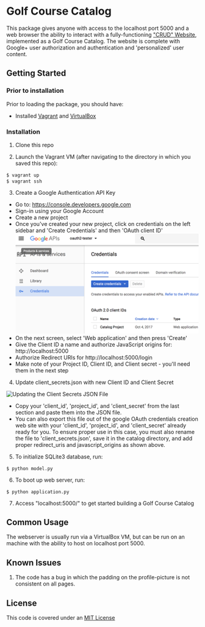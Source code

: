 # **Golf Course Catalog**
This package gives anyone with access to the localhost port 5000 and a web browser the ability to interact with a fully-functioning ["CRUD" Website](https://en.wikipedia.org/wiki/Create,_read,_update_and_delete), implemented as a Golf Course Catalog. The website is complete with Google+ user authorization and authentication and 'personalized' user content.

## **Getting Started**
### Prior to installation
Prior to loading the package, you should have:
- Installed [Vagrant](http://vagrantup.com/) and [VirtualBox](https://www.virtualbox.org/)

### Installation
1. Clone this repo

2. Launch the Vagrant VM (after navigating to the directory in which you saved this repo):
```
$ vagrant up
$ vagrant ssh
```

3. Create a Google Authentication API Key

- Go to: https://console.developers.google.com
- Sign-in using your Google Account
- Create a new project
- Once you've created your new project, click on credentials on the left sidebar and 'Create Credentials' and then 'OAuth client ID'
![Creating Project Credentials on Console.Developers.Google](static/credentials.png "Credential Creation")
- On the next screen, select 'Web application' and then press 'Create'
- Give the Client ID a name and authorize JavaScript origins for: http://localhost:5000
- Authorize Redirect URIs for http://localhost:5000/login
- Make note of your Project ID, Client ID, and Client secret - you'll need them in the next step

4. Update client_secrets.json with new Client ID and Client Secret

![Updating the Client Secrets JSON File](static/client_secrets_example.png "Client Secrets Ex.")
- Copy your 'client_id', 'project_id', and 'client_secret' from the last section and paste them into the JSON file.
- You can also export this file out of the google OAuth credentials creation web site with your 'client_id', 'project_id', and 'client_secret' already ready for you. To ensure proper use in this case, you must also rename the file to 'client_secrets.json', save it in the catalog directory, and add proper redirect_uris and javascript_origins as shown above.

5. To initialize SQLite3 database, run:
```
$ python model.py
```

6. To boot up web server, run:
```
$ python application.py
```

7. Access "localhost:5000/" to get started building a Golf Course Catalog

## **Common Usage**
The webserver is usually run via a VirtualBox VM, but can be run on an machine with the ability to host on localhost port 5000.

## **Known Issues**
1. The code has a bug in which the padding on the profile-picture is not consistent on all pages.

## **License**
This code is covered under an [MIT License](./LICENSE)

